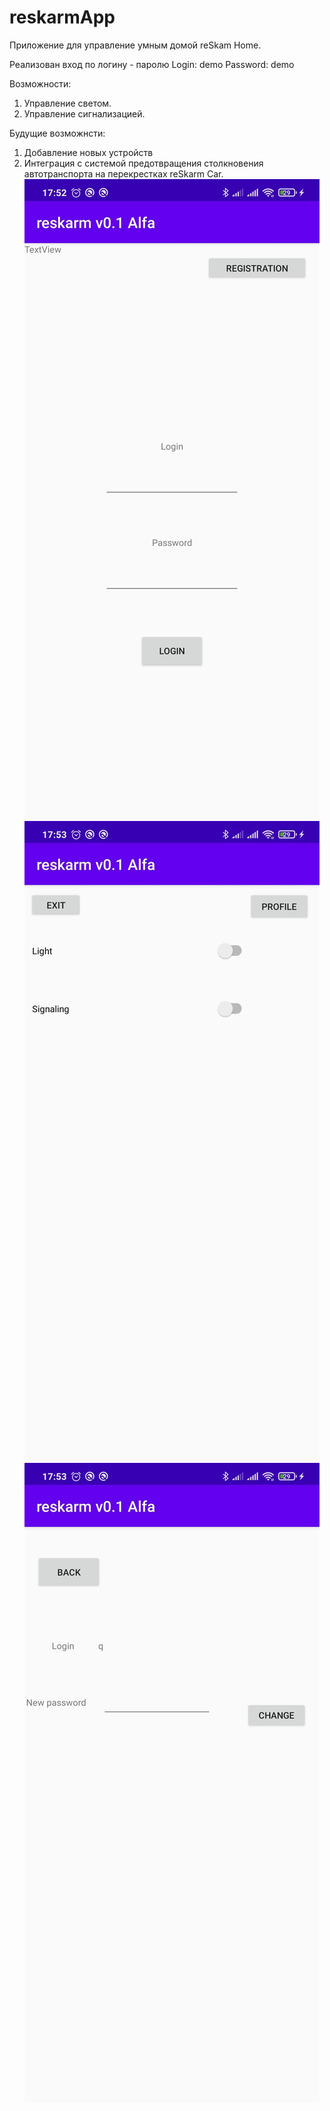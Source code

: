 # reskarmApp
Приложение для управление умным домой reSkam Home.

Реализован вход по логину - паролю
Login: demo
Password: demo

Возможности:
1) Управление светом.
2) Управление сигнализацией.

Будущие возможнсти:
1) Добавление новых устройств
2) Интеграция с системой предотвращения столкновения автотранспорта на перекрестках reSkarm Car.
![alt text](https://github.com/GoreliyMC/reskarmApp/blob/master/Screenshot_2021-04-22-17-52-50-597_com.example.reskarmv01alfa.jpg?raw=true)
![alt text](https://github.com/GoreliyMC/reskarmApp/blob/master/Screenshot_2021-04-22-17-53-13-267_com.example.reskarmv01alfa.jpg?raw=true)
![alt text](https://github.com/GoreliyMC/reskarmApp/blob/master/Screenshot_2021-04-22-17-53-16-599_com.example.reskarmv01alfa.jpg?raw=true)
